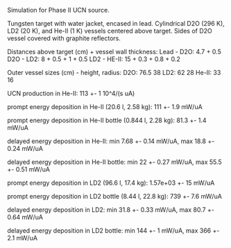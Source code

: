 Simulation for Phase II UCN source.

Tungsten target with water jacket, encased in lead.
Cylindrical D2O (296 K), LD2 (20 K), and He-II (1 K) vessels centered above target.
Sides of D2O vessel covered with graphite reflectors.

Distances above target (cm) + vessel wall thickness:
Lead - D2O: 4.7 + 0.5
D2O - LD2: 8 + 0.5 + 1 + 0.5
LD2 - HE-II: 15 + 0.3 + 0.8 + 0.2

Outer vessel sizes (cm) - height, radius:
D2O: 76.5 38
LD2: 62 28
He-II: 33 16

UCN production in He-II:
113 +- 1 10^4/(s uA)

prompt energy deposition in He-II (20.6 l, 2.58 kg):
111 +- 1.9 mW/uA

prompt energy deposition in He-II bottle (0.844 l, 2.28 kg):
81.3 +- 1.4 mW/uA

delayed energy deposition in He-II:
min 7.68 +- 0.14 mW/uA, max 18.8 +- 0.24 mW/uA

delayed energy deposition in He-II bottle:
min 22 +- 0.27 mW/uA, max 55.5 +- 0.51 mW/uA

prompt energy deposition in LD2 (96.6 l, 17.4 kg):
1.57e+03 +- 15 mW/uA

prompt energy deposition in LD2 bottle (8.44 l, 22.8 kg):
739 +- 7.6 mW/uA

delayed energy deposition in LD2:
min 31.8 +- 0.33 mW/uA, max 80.7 +- 0.64 mW/uA

delayed energy deposition in LD2 bottle:
min 144 +- 1 mW/uA, max 366 +- 2.1 mW/uA

